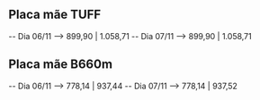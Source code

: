 ## Placa mãe TUFF

-- Dia 06/11 --> 899,90 |  1.058,71
-- Dia 07/11 --> 899,90 |  1.058,71


## Placa mãe B660m

-- Dia 06/11 --> 778,14 |  937,44
-- Dia 07/11 --> 778,14 |  937,52